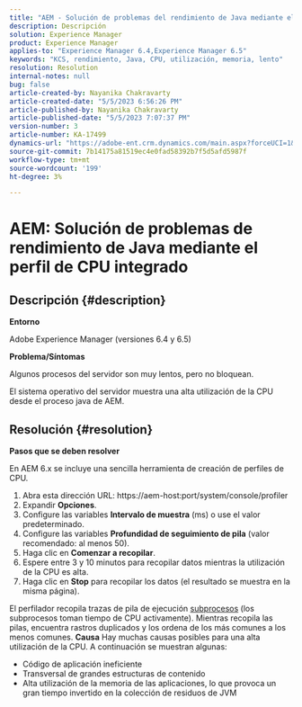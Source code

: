 ```yaml
---
title: "AEM - Solución de problemas del rendimiento de Java mediante el perfil de CPU integrado"
description: Descripción
solution: Experience Manager
product: Experience Manager
applies-to: "Experience Manager 6.4,Experience Manager 6.5"
keywords: "KCS, rendimiento, Java, CPU, utilización, memoria, lento"
resolution: Resolution
internal-notes: null
bug: false
article-created-by: Nayanika Chakravarty
article-created-date: "5/5/2023 6:56:26 PM"
article-published-by: Nayanika Chakravarty
article-published-date: "5/5/2023 7:07:37 PM"
version-number: 3
article-number: KA-17499
dynamics-url: "https://adobe-ent.crm.dynamics.com/main.aspx?forceUCI=1&pagetype=entityrecord&etn=knowledgearticle&id=c0334588-76eb-ed11-a7c6-6045bd006704"
source-git-commit: 7b14175a81519ec4e0fad58392b7f5d5afd5987f
workflow-type: tm+mt
source-wordcount: '199'
ht-degree: 3%

---
```


# AEM: Solución de problemas de rendimiento de Java mediante el perfil de CPU integrado

## Descripción {#description}


<b>Entorno</b>

Adobe Experience Manager (versiones 6.4 y 6.5)

<b>Problema/Síntomas</b>

Algunos procesos del servidor son muy lentos, pero no bloquean.

El sistema operativo del servidor muestra una alta utilización de la CPU desde el proceso java de AEM.


## Resolución {#resolution}


<b>Pasos que se deben resolver</b>

En AEM 6.x se incluye una sencilla herramienta de creación de perfiles de CPU.

1. Abra esta dirección URL: https://aem-host:port/system/console/profiler
2. Expandir <b>Opciones</b>.
3. Configure las variables <b>Intervalo de muestra</b> (ms) o use el valor predeterminado.
4. Configure las variables <b>Profundidad de seguimiento de pila</b> (valor recomendado: al menos 50).
5. Haga clic en <b>Comenzar a recopilar</b>.
6. Espere entre 3 y 10 minutos para recopilar datos mientras la utilización de la CPU es alta.
7. Haga clic en <b>Stop</b> para recopilar los datos (el resultado se muestra en la misma página).


El perfilador recopila trazas de pila de ejecución [subprocesos](https://docs.oracle.com/javase/tutorial/essential/concurrency/threads.html) (los subprocesos toman tiempo de CPU activamente). Mientras recopila las pilas, encuentra rastros duplicados y los ordena de los más comunes a los menos comunes.
<b>Causa</b>
Hay muchas causas posibles para una alta utilización de la CPU. A continuación se muestran algunas:

- Código de aplicación ineficiente
- Transversal de grandes estructuras de contenido
- Alta utilización de la memoria de las aplicaciones, lo que provoca un gran tiempo invertido en la colección de residuos de JVM

